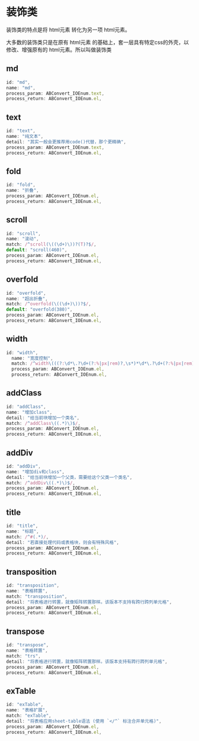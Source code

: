# 装饰类

装饰类的特点是将 html元素 转化为另一项 html元素。

大多数的装饰类只是在原有 html元素 的基础上，套一层具有特定css的外壳，以修改、增强原有的 html元素。所以叫做装饰类

## md

```js
id: "md",
name: "md",
process_param: ABConvert_IOEnum.text,
process_return: ABConvert_IOEnum.el,
```

## text

```js
id: "text",
name: "纯文本",
detail: "其实一般会更推荐用code()代替，那个更精确",
process_param: ABConvert_IOEnum.text,
process_return: ABConvert_IOEnum.el,
```

## fold

```js
id: "fold",
name: "折叠",
process_param: ABConvert_IOEnum.el,
process_return: ABConvert_IOEnum.el,
```

## scroll

```js
id: "scroll",
name: "滚动",
match: /^scroll(\((\d+)\))?(T)?$/,
default: "scroll(460)",
process_param: ABConvert_IOEnum.el,
process_return: ABConvert_IOEnum.el,
```

## overfold

```js
id: "overfold",
name: "超出折叠",
match: /^overfold(\((\d+)\))?$/,
default: "overfold(380)",
process_param: ABConvert_IOEnum.el,
process_return: ABConvert_IOEnum.el,
```

## width

```js
id: "width",
  name: "宽度控制",
  match: /^width\(((?:\d*\.?\d+(?:%|px|rem)?,\s*)*\d*\.?\d+(?:%|px|rem)?)\)$/,
  process_param: ABConvert_IOEnum.el,
  process_return: ABConvert_IOEnum.el,
```

## addClass

```js
id: "addClass",
name: "增加class",
detail: "给当前块增加一个类名",
match: /^addClass\((.*)\)$/,
process_param: ABConvert_IOEnum.el,
process_return: ABConvert_IOEnum.el,
```

## addDiv

```js
id: "addDiv",
name: "增加div和class",
detail: "给当前块增加一个父类，需要给这个父类一个类名",
match: /^addDiv\((.*)\)$/,
process_param: ABConvert_IOEnum.el,
process_return: ABConvert_IOEnum.el,
```

## title

```js
id: "title",
name: "标题",
match: /^#(.*)/,
detail: "若直接处理代码或表格块，则会有特殊风格",
process_param: ABConvert_IOEnum.el,
process_return: ABConvert_IOEnum.el,
```

## transposition

```js
id: "transposition",
name: "表格转置",
match: "transposition",
detail: "将表格进行转置，就像矩阵转置那样。该版本不支持有跨行跨列单元格",
process_param: ABConvert_IOEnum.el,
process_return: ABConvert_IOEnum.el,
```

## transpose

```js
id: "transpose",
name: "表格转置",
match: "trs",
detail: "将表格进行转置，就像矩阵转置那样。该版本支持有跨行跨列单元格",
process_param: ABConvert_IOEnum.el,
process_return: ABConvert_IOEnum.el,
```

## exTable

```js
id: "exTable",
name: "表格扩展",
match: "exTable",
detail: "将表格应用sheet-table语法 (使用 `</^` 标注合并单元格)",
process_param: ABConvert_IOEnum.el,
process_return: ABConvert_IOEnum.el,
```
